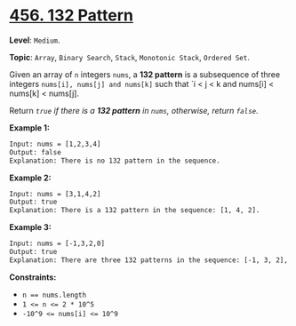# [456. 132 Pattern](https://leetcode.com/problems/132-pattern/)

**Level**: `Medium`.

**Topic**: `Array`, `Binary Search`, `Stack`, `Monotonic Stack`, `Ordered Set`.

Given an array of `n` integers `nums`, a **132 pattern** is a subsequence of three integers `nums[i], nums[j] and nums[k]` such that `i < j < k and nums[i] < nums[k] < nums[j].

Return _`true` if there is a **132 pattern** in `nums`, otherwise, return `false`._

**Example 1:**

```txt
Input: nums = [1,2,3,4]
Output: false
Explanation: There is no 132 pattern in the sequence.
```

**Example 2:**

```txt
Input: nums = [3,1,4,2]
Output: true
Explanation: There is a 132 pattern in the sequence: [1, 4, 2].
```

**Example 3:**

```txt
Input: nums = [-1,3,2,0]
Output: true
Explanation: There are three 132 patterns in the sequence: [-1, 3, 2], [-1, 3, 0] and [-1, 2, 0].
```

**Constraints:**

- `n == nums.length`
- `1 <= n <= 2 * 10^5`
- `-10^9 <= nums[i] <= 10^9`
